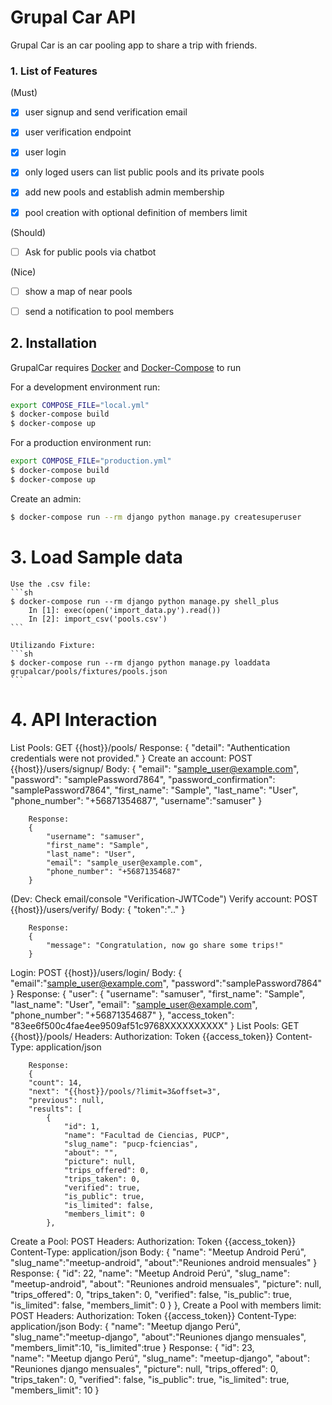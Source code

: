 # Grupal Car API

Grupal Car is an car pooling app to share a trip with friends.

### 1. List of Features 
  (Must)
  - [X] user signup and send verification email
  - [X] user verification endpoint
  - [X] user login
  - [X] only loged users can list public pools and its private pools
  - [X] add new pools and establish admin membership
  - [X] pool creation with optional definition of members limit
  

  (Should) 
  - [ ] Ask for public pools via chatbot

  (Nice)
  - [ ] show a map of near pools
  - [ ] send a notification to pool members



## 2. Installation
  GrupalCar requires [Docker](https://www.docker.com/) and [Docker-Compose](https://docs.docker.com/compose/) to run

  For a development environment run:  

  ```sh
  export COMPOSE_FILE="local.yml"
  $ docker-compose build
  $ docker-compose up
  ```

  For a production environment run:

  ```sh
  export COMPOSE_FILE="production.yml"
  $ docker-compose build
  $ docker-compose up
  ```  

  Create an admin:
  ```sh
  $ docker-compose run --rm django python manage.py createsuperuser
  ```

# 3. Load Sample data

    Use the .csv file:
    ```sh
    $ docker-compose run --rm django python manage.py shell_plus
        In [1]: exec(open('import_data.py').read())     
        In [2]: import_csv('pools.csv') 
    ```

    Utilizando Fixture:
    ```sh
    $ docker-compose run --rm django python manage.py loaddata grupalcar/pools/fixtures/pools.json
    ```

# 4. API Interaction

List Pools:
    GET     {{host}}/pools/
        Response:
        {
            "detail": "Authentication credentials were not provided."
        }
Create an account:
    POST    {{host}}/users/signup/
        Body:
        { 
            "email": "sample_user@example.com",
            "password": "samplePassword7864",
            "password_confirmation": "samplePassword7864",
            "first_name": "Sample",
            "last_name": "User",
            "phone_number": "+56871354687",
            "username":"samuser"
        }

        Response:
        {
            "username": "samuser",
            "first_name": "Sample",
            "last_name": "User",
            "email": "sample_user@example.com",
            "phone_number": "+56871354687"
        }
(Dev: Check email/console "Verification-JWTCode")
Verify account:
    POST    {{host}}/users/verify/
        Body:
        {
            "token":"<part-1>.<part-2>.<part-3>"
        }

        Response:
        {
            "message": "Congratulation, now go share some trips!"
        }
Login:
    POST    {{host}}/users/login/
        Body:
        {
            "email":"sample_user@example.com",
            "password":"samplePassword7864"
        }
        Response:
        {
            "user": {
                "username": "samuser",
                "first_name": "Sample",
                "last_name": "User",
                "email": "sample_user@example.com",
                "phone_number": "+56871354687"
            },
            "access_token": "83ee6f500c4fae4ee9509af51c9768XXXXXXXXXX"
        }
List Pools:
    GET     {{host}}/pools/
        Headers:
            Authorization: Token {{access_token}}
            Content-Type: application/json

        Response:
        {
        "count": 14,
        "next": "{{host}}/pools/?limit=3&offset=3",
        "previous": null,
        "results": [
            {
                "id": 1,
                "name": "Facultad de Ciencias, PUCP",
                "slug_name": "pucp-fciencias",
                "about": "",
                "picture": null,
                "trips_offered": 0,
                "trips_taken": 0,
                "verified": true,
                "is_public": true,
                "is_limited": false,
                "members_limit": 0
            },
Create a Pool:
    POST
        Headers:
            Authorization: Token {{access_token}}
            Content-Type: application/json
        Body:
        {
            "name": "Meetup Android Perú",
            "slug_name":"meetup-android",
            "about":"Reuniones android mensuales"
        }
        Response:
        {
            "id": 22,
            "name": "Meetup Android Perú",
            "slug_name": "meetup-android",
            "about": "Reuniones android mensuales",
            "picture": null,
            "trips_offered": 0,
            "trips_taken": 0,
            "verified": false,
            "is_public": true,
            "is_limited": false,
            "members_limit": 0
        }
            },
Create a Pool with members limit:
    POST
        Headers:
            Authorization: Token {{access_token}}
            Content-Type: application/json
        Body:
        {
            "name": "Meetup django Perú",
            "slug_name":"meetup-django",
            "about":"Reuniones django mensuales",
            "members_limit":10,
            "is_limited":true
        }
        Response:
        {
            "id": 23,   
            "name": "Meetup django Perú",
            "slug_name": "meetup-django",
            "about": "Reuniones django mensuales",
            "picture": null,
            "trips_offered": 0,
            "trips_taken": 0,
            "verified": false,
            "is_public": true,
            "is_limited": true,
            "members_limit": 10
        }
